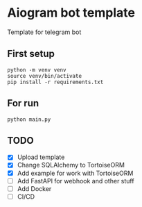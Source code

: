 # Aiogram bot template
Template for telegram bot

## First setup
```
python -m venv venv
source venv/bin/activate
pip install -r requirements.txt
```

## For run
```
python main.py
```

## TODO
- [X] Upload template
- [X] Change SQLAlchemy to TortoiseORM
- [X] Add example for work with TortoiseORM
- [ ] Add FastAPI for webhook and other stuff
- [ ] Add Docker
- [ ] CI/CD
